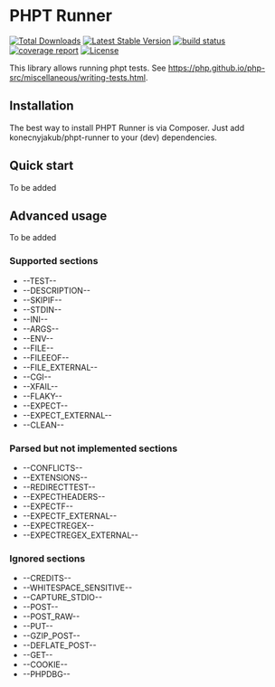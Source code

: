 PHPT Runner
================

[![Total Downloads](https://poser.pugx.org/konecnyjakub/phpt-runner/downloads)](https://packagist.org/packages/konecnyjakub/phpt-runner) [![Latest Stable Version](https://poser.pugx.org/konecnyjakub/phpt-runner/v/stable)](https://gitlab.com/konecnyjakub/phpt-runner/-/releases) [![build status](https://gitlab.com/konecnyjakub/phpt-runner/badges/master/pipeline.svg?ignore_skipped=true)](https://gitlab.com/konecnyjakub/phpt-runner/-/commits/master) [![coverage report](https://gitlab.com/konecnyjakub/phpt-runner/badges/master/coverage.svg)](https://gitlab.com/konecnyjakub/phpt-runner/-/commits/master) [![License](https://poser.pugx.org/konecnyjakub/phpt-runner/license)](https://gitlab.com/konecnyjakub/phpt-runner/-/blob/master/LICENSE.md)

This library allows running phpt tests. See https://php.github.io/php-src/miscellaneous/writing-tests.html.

Installation
------------

The best way to install PHPT Runner is via Composer. Just add konecnyjakub/phpt-runner to your (dev) dependencies.

Quick start
-----------

To be added

Advanced usage
--------------

To be added

### Supported sections

* --TEST--
* --DESCRIPTION--
* --SKIPIF--
* --STDIN--
* --INI--
* --ARGS--
* --ENV--
* --FILE--
* --FILEEOF--
* --FILE_EXTERNAL--
* --CGI--
* --XFAIL--
* --FLAKY--
* --EXPECT--
* --EXPECT_EXTERNAL--
* --CLEAN--

### Parsed but not implemented sections

* --CONFLICTS--
* --EXTENSIONS--
* --REDIRECTTEST--
* --EXPECTHEADERS--
* --EXPECTF--
* --EXPECTF_EXTERNAL--
* --EXPECTREGEX--
* --EXPECTREGEX_EXTERNAL--

### Ignored sections

* --CREDITS--
* --WHITESPACE_SENSITIVE--
* --CAPTURE_STDIO--
* --POST--
* --POST_RAW--
* --PUT--
* --GZIP_POST--
* --DEFLATE_POST--
* --GET--
* --COOKIE--
* --PHPDBG--
